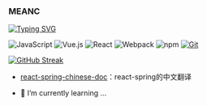### MEANC 

[![Typing SVG](https://readme-typing-svg.demolab.com?font=Fira+Code&weight=700&size=24&duration=3000&pause=2000&color=F7E144&center=true&vCenter=true&width=800&height=80&lines=Today+is+nice%2C+glad+i'm+alive;%E4%BB%8A%E5%A4%A9%E9%98%B3%E5%85%89%E6%98%8E%E5%AA%9A+%E6%88%91%E5%8F%88%E6%B4%BB%E8%BF%87%E4%BA%86%E4%B8%80%E5%A4%A9+)](https://git.io/typing-svg)


![JavaScript](https://img.shields.io/badge/JavaScript-F7DF1E?style=flat-square&logo=JavaScript&logoColor=ffffff)
![Vue.js](https://img.shields.io/badge/-Vue.js-4FC08D?style=flat-square&logo=Vue.js&logoColor=ffffff)
![React](https://shields.io/badge/react-087EA4?logo=react&style=flat-square&logoColor=ffffff)
![Webpack](https://img.shields.io/badge/-Webpack-8DD6F9?style=flat-square&logo=webpack&logoColor=ffffff)
![npm](https://img.shields.io/badge/-NPM-CB3837?style=flat-square&logo=npm&logoColor=white)
[![Git](https://img.shields.io/badge/-Git-f05032?style=flat-square&logo=git&logoColor=white)](https://git-scm.com/)

[![GitHub Streak](https://streak-stats.demolab.com?user=cloudflypeng&theme=windows-dark&border_radius=10&locale=zh_Hans&date_format=%5BY.%5Dn.j&mode=weekly&card_width=700)](https://git.io/streak-stats)

- [react-spring-chinese-doc](https://github.com/cloudflypeng/react-spring-chinese-docs)：react-spring的中文翻译

- 🌱 I’m currently learning ...

<!--
**cloudflypeng/cloudflypeng** is a ✨ _special_ ✨ repository because its `README.md` (this file) appears on your GitHub profile.

Here are some ideas to get you started:

- 🔭 I’m currently working on ...
- 🌱 I’m currently learning ...
- 👯 I’m looking to collaborate on ...
- 🤔 I’m looking for help with ...
- 💬 Ask me about ...
- 📫 How to reach me: ...
- 😄 Pronouns: ...
- ⚡ Fun fact: ...
-->

